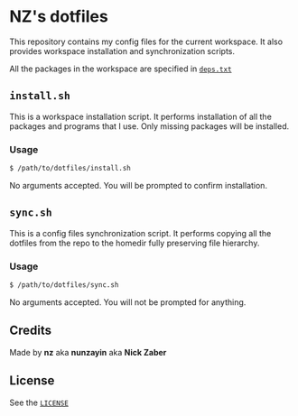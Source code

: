 # NZ's dotfiles

This repository contains my config files for the current workspace.
It also provides workspace installation and synchronization scripts.

All the packages in the workspace are specified in [`deps.txt`](./deps.txt)

## `install.sh`

This is a workspace installation script.
It performs installation of all the packages and programs that I use.
Only missing packages will be installed.

### Usage

```bash
$ /path/to/dotfiles/install.sh
```

No arguments accepted. You will be prompted to confirm installation.

## `sync.sh`

This is a config files synchronization script.
It performs copying all the dotfiles from the repo to the homedir fully preserving file hierarchy.

### Usage

```bash
$ /path/to/dotfiles/sync.sh
```

No arguments accepted. You will not be prompted for anything.

## Credits

Made by **nz** aka **nunzayin** aka **Nick Zaber**

## License

See the [`LICENSE`](./LICENSE)
